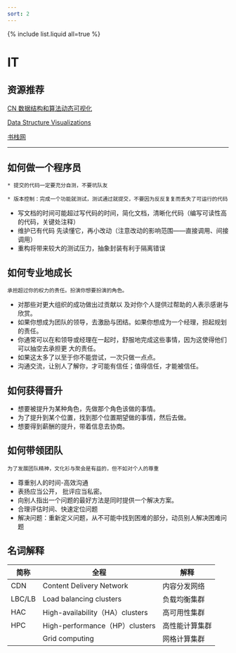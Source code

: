 ```yaml
---
sort: 2
---
```


{% include list.liquid all=true %}

# IT

## 资源推荐
[CN 数据结构和算法动态可视化](https://visualgo.net/zh)

[Data Structure Visualizations](https://www.cs.usfca.edu/~galles/visualization/Algorithms.html)


[书栈网](BookStack.CN)



<hr />


## 如何做一个程序员

```tip
* 提交的代码一定要充分自测，不要坑队友

* 版本控制：完成一个功能就测试，测试通过就提交，不要因为反反复复而丢失了可运行的代码
```

* 写文档的时间可能超过写代码的时间，简化文档，清晰化代码（编写可读性高的代码，关键处注释）
* 维护已有代码 先读懂它，再小改动（注意改动的影响范围——直接调用、间接调用）
* 重构将带来较大的测试压力，抽象封装有利于隔离错误

## 如何专业地成长

```tip
承担超过你的权力的责任。扮演你想要扮演的角色。
```

* 对那些对更大组织的成功做出过贡献以 及对你个人提供过帮助的人表示感谢与欣赏。 
* 如果你想成为团队的领导，去激励与团结。如果你想成为一个经理，担起规划的责任。
* 你通常可以在和领导或经理在一起时，舒服地完成这些事情，因为这使得他们可以抽空去承担更 大的责任。
* 如果这太多了以至于你不能尝试，一次只做一点点。
* 沟通交流，让别人了解你，才可能有信任；值得信任，才能被信任。

## 如何获得晋升

* 想要被提升为某种角色，先做那个角色该做的事情。 
* 为了提升到某个位置，找到那个位置期望做的事情，然后去做。 
* 想要得到薪酬的提升，带着信息去协商。

## 如何带领团队

```tip
为了发展团队精神，文化衫与聚会是有益的，但不如对个人的尊重
```

* 尊重别人的时间-高效沟通
* 表扬应当公开， 批评应当私密。 
* 向别人指出一个问题的最好方法是同时提供一个解决方案。
* 合理评估时间、快速定位问题
* 解决问题：重新定义问题，从不可能中找到困难的部分，动员别人解决困难问题


## 名词解释

| 简称  | 全程  | 解释  |
| ---- | ---- |---- |
| CDN | Content Delivery Network | 内容分发网络 |
| LBC/LB | Load balancing clusters | 负载均衡集群 |
| HAC | High-availability（HA）clusters | 高可用性集群 |
| HPC | High-performance（HP）clusters | 高性能计算集群 |
|  | Grid computing | 网格计算集群 |
